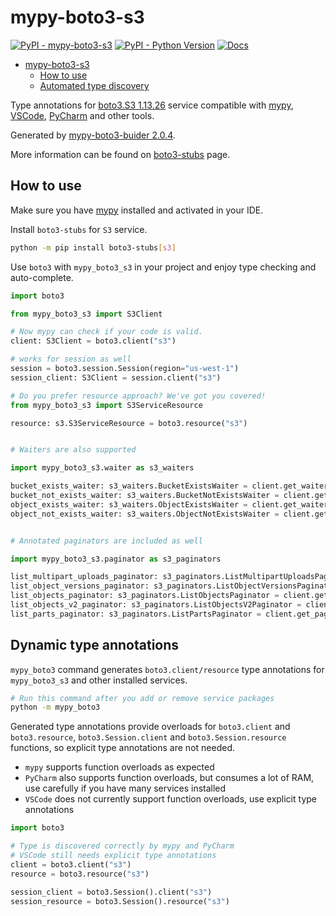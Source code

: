 # mypy-boto3-s3

[![PyPI - mypy-boto3-s3](https://img.shields.io/pypi/v/mypy-boto3-s3.svg?color=blue)](https://pypi.org/project/mypy-boto3-s3)
[![PyPI - Python Version](https://img.shields.io/pypi/pyversions/mypy-boto3-s3.svg?color=blue)](https://pypi.org/project/mypy-boto3-s3)
[![Docs](https://img.shields.io/readthedocs/mypy-boto3-builder.svg?color=blue)](https://mypy-boto3-builder.readthedocs.io/)

- [mypy-boto3-s3](#mypy-boto3-s3)
  - [How to use](#how-to-use)
  - [Automated type discovery](#automated-type-discovery)

Type annotations for
[boto3.S3 1.13.26](https://boto3.amazonaws.com/v1/documentation/api/1.13.26/reference/services/s3.html#S3) service
compatible with [mypy](https://github.com/python/mypy), [VSCode](https://code.visualstudio.com/),
[PyCharm](https://www.jetbrains.com/pycharm/) and other tools.

Generated by [mypy-boto3-buider 2.0.4](https://github.com/vemel/mypy_boto3_builder).

More information can be found on [boto3-stubs](https://pypi.org/project/boto3-stubs/) page.

## How to use

Make sure you have [mypy](https://github.com/python/mypy) installed and activated in your IDE.

Install `boto3-stubs` for `S3` service.

```bash
python -m pip install boto3-stubs[s3]
```

Use `boto3` with `mypy_boto3_s3` in your project and enjoy type checking and auto-complete.

```python
import boto3

from mypy_boto3_s3 import S3Client

# Now mypy can check if your code is valid.
client: S3Client = boto3.client("s3")

# works for session as well
session = boto3.session.Session(region="us-west-1")
session_client: S3Client = session.client("s3")

# Do you prefer resource approach? We've got you covered!
from mypy_boto3_s3 import S3ServiceResource

resource: s3.S3ServiceResource = boto3.resource("s3")


# Waiters are also supported

import mypy_boto3_s3.waiter as s3_waiters

bucket_exists_waiter: s3_waiters.BucketExistsWaiter = client.get_waiter("bucket_exists")
bucket_not_exists_waiter: s3_waiters.BucketNotExistsWaiter = client.get_waiter("bucket_not_exists")
object_exists_waiter: s3_waiters.ObjectExistsWaiter = client.get_waiter("object_exists")
object_not_exists_waiter: s3_waiters.ObjectNotExistsWaiter = client.get_waiter("object_not_exists")


# Annotated paginators are included as well

import mypy_boto3_s3.paginator as s3_paginators

list_multipart_uploads_paginator: s3_paginators.ListMultipartUploadsPaginator = client.get_paginator("list_multipart_uploads")
list_object_versions_paginator: s3_paginators.ListObjectVersionsPaginator = client.get_paginator("list_object_versions")
list_objects_paginator: s3_paginators.ListObjectsPaginator = client.get_paginator("list_objects")
list_objects_v2_paginator: s3_paginators.ListObjectsV2Paginator = client.get_paginator("list_objects_v2")
list_parts_paginator: s3_paginators.ListPartsPaginator = client.get_paginator("list_parts")
```

## Dynamic type annotations

`mypy_boto3` command generates `boto3.client/resource` type annotations for
`mypy_boto3_s3` and other installed services.

```bash
# Run this command after you add or remove service packages
python -m mypy_boto3
```

Generated type annotations provide overloads for `boto3.client` and `boto3.resource`,
`boto3.Session.client` and `boto3.Session.resource` functions,
so explicit type annotations are not needed.

- `mypy` supports function overloads as expected
- `PyCharm` also supports function overloads, but consumes a lot of RAM, use carefully if you have many services installed
- `VSCode` does not currently support function overloads, use explicit type annotations

```python
import boto3

# Type is discovered correctly by mypy and PyCharm
# VSCode still needs explicit type annotations
client = boto3.client("s3")
resource = boto3.resource("s3")

session_client = boto3.Session().client("s3")
session_resource = boto3.Session().resource("s3")
```